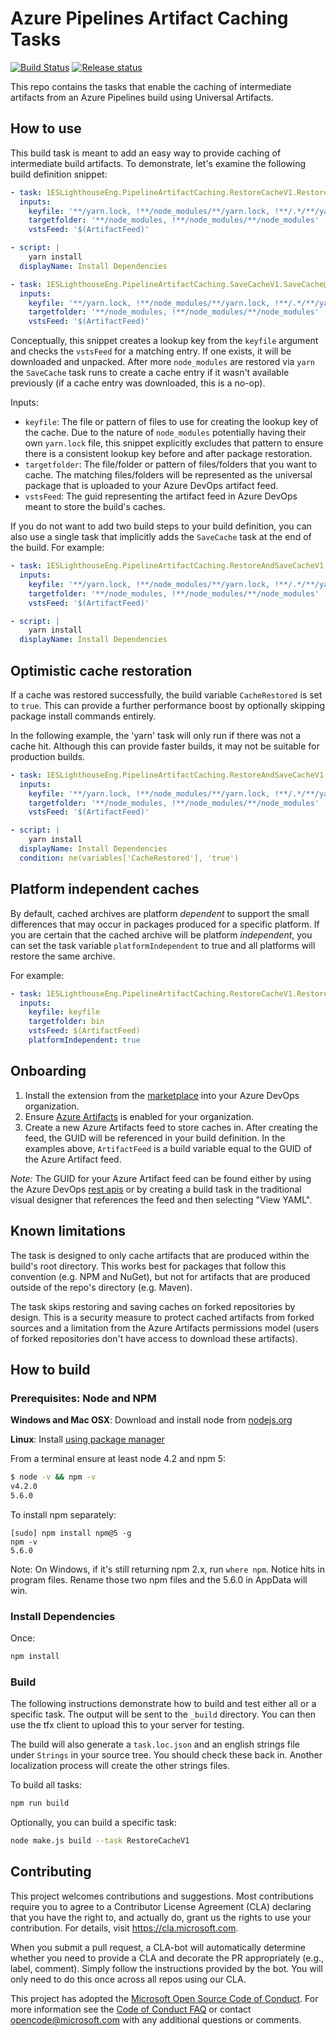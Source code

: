 # Azure Pipelines Artifact Caching Tasks

[![Build Status](https://dev.azure.com/1es-cat/azure-pipelines-artifact-caching-tasks/_apis/build/status/Microsoft.azure-pipelines-artifact-caching-tasks?branchName=master)](https://dev.azure.com/1es-cat/azure-pipelines-artifact-caching-tasks/_build/latest?definitionId=17&branchName=master) [![Release status](https://vsrm.dev.azure.com/1es-cat/_apis/public/Release/badge/73af267c-80da-42c5-b634-ef63bb6d61fc/1/1)](https://dev.azure.com/1es-cat/azure-pipelines-artifact-caching-tasks/_release?definitionId=1)

This repo contains the tasks that enable the caching of intermediate artifacts from an Azure Pipelines build using Universal Artifacts.

## How to use

This build task is meant to add an easy way to provide caching of intermediate build artifacts. To demonstrate, let's examine the following build definition snippet:

```yaml
- task: 1ESLighthouseEng.PipelineArtifactCaching.RestoreCacheV1.RestoreCache@1
  inputs:
    keyfile: '**/yarn.lock, !**/node_modules/**/yarn.lock, !**/.*/**/yarn.lock'
    targetfolder: '**/node_modules, !**/node_modules/**/node_modules'
    vstsFeed: '$(ArtifactFeed)'

- script: |
    yarn install
  displayName: Install Dependencies

- task: 1ESLighthouseEng.PipelineArtifactCaching.SaveCacheV1.SaveCache@1
  inputs:
    keyfile: '**/yarn.lock, !**/node_modules/**/yarn.lock, !**/.*/**/yarn.lock'
    targetfolder: '**/node_modules, !**/node_modules/**/node_modules'
    vstsFeed: '$(ArtifactFeed)'
```

Conceptually, this snippet creates a lookup key from the `keyfile` argument and checks the `vstsFeed` for a matching entry. If one exists, it will be downloaded and unpacked. After more `node_modules` are restored via `yarn` the `SaveCache` task runs to create a cache entry if it wasn't available previously (if a cache entry was downloaded, this is a no-op).

Inputs:
- `keyfile`: The file or pattern of files to use for creating the lookup key of the cache. Due to the nature of `node_modules` potentially having their own `yarn.lock` file, this snippet explicitly excludes that pattern to ensure there is a consistent lookup key before and after package restoration.
- `targetfolder`: The file/folder or pattern of files/folders that you want to cache. The matching files/folders will be represented as the universal package that is uploaded to your Azure DevOps artifact feed.
- `vstsFeed`: The guid representing the artifact feed in Azure DevOps meant to store the build's caches.

If you do not want to add two build steps to your build definition, you can also use a single task that implicitly adds the `SaveCache` task at the end of the build. For example:

```yaml
- task: 1ESLighthouseEng.PipelineArtifactCaching.RestoreAndSaveCacheV1.RestoreAndSaveCache@1
  inputs:
    keyfile: '**/yarn.lock, !**/node_modules/**/yarn.lock, !**/.*/**/yarn.lock'
    targetfolder: '**/node_modules, !**/node_modules/**/node_modules'
    vstsFeed: '$(ArtifactFeed)'

- script: |
    yarn install
  displayName: Install Dependencies
```

## Optimistic cache restoration

If a cache was restored successfully, the build variable `CacheRestored` is set to `true`. This can provide a further performance boost by optionally skipping package install commands entirely.

In the following example, the 'yarn' task will only run if there was not a cache hit. Although this can provide faster builds, it may not be suitable for production builds.

```yaml
- task: 1ESLighthouseEng.PipelineArtifactCaching.RestoreAndSaveCacheV1.RestoreAndSaveCache@1
  inputs:
    keyfile: '**/yarn.lock, !**/node_modules/**/yarn.lock, !**/.*/**/yarn.lock'
    targetfolder: '**/node_modules, !**/node_modules/**/node_modules'
    vstsFeed: '$(ArtifactFeed)'

- script: |
    yarn install
  displayName: Install Dependencies
  condition: ne(variables['CacheRestored'], 'true')
```

## Platform independent caches

By default, cached archives are platform _dependent_ to support the small differences that may occur in packages produced for a specific platform. If you are certain that the cached archive will be platform _independent_, you can set the task variable `platformIndependent` to true and all platforms will restore the same archive.

For example:

```yaml
- task: 1ESLighthouseEng.PipelineArtifactCaching.RestoreCacheV1.RestoreCache@1
  inputs:
    keyfile: keyfile
    targetfolder: bin
    vstsFeed: $(ArtifactFeed)
    platformIndependent: true

```

## Onboarding

1. Install the extension from the [marketplace](https://marketplace.visualstudio.com/items?itemName=1ESLighthouseEng.PipelineArtifactCaching) into your Azure DevOps organization.
2. Ensure [Azure Artifacts](https://azure.microsoft.com/en-us/services/devops/artifacts/) is enabled for your organization.
3. Create a new Azure Artifacts feed to store caches in. After creating the feed, the GUID will be referenced in your build definition. In the examples above, `ArtifactFeed` is a build variable equal to the GUID of the Azure Artifact feed.

_Note:_ The GUID for your Azure Artifact feed can be found either by using the Azure DevOps [rest apis](https://docs.microsoft.com/en-us/rest/api/azure/devops/artifacts/feed%20%20management/get%20feeds?view=azure-devops-rest-5.0#response) or by creating a build task in the traditional visual designer that references the feed and then selecting "View YAML".

## Known limitations

The task is designed to only cache artifacts that are produced within the build's root directory. This works best for packages that follow this convention (e.g. NPM and NuGet), but not for artifacts that are produced outside of the repo's directory (e.g. Maven).

The task skips restoring and saving caches on forked repositories by design. This is a security measure to protect cached artifacts from forked sources and a limitation from the Azure Artifacts permissions model (users of forked repositories don't have access to download these artifacts).

## How to build

### Prerequisites: Node and NPM

**Windows and Mac OSX**: Download and install node from [nodejs.org](http://nodejs.org/)

**Linux**: Install [using package manager](https://github.com/joyent/node/wiki/Installing-Node.js-via-package-manager)

From a terminal ensure at least node 4.2 and npm 5:

```bash
$ node -v && npm -v
v4.2.0
5.6.0
```

To install npm separately:

```
[sudo] npm install npm@5 -g
npm -v
5.6.0
```

Note: On Windows, if it's still returning npm 2.x, run `where npm`. Notice hits in program files. Rename those two npm files and the 5.6.0 in AppData will win.

### Install Dependencies

Once:

```bash
npm install
```

### Build

The following instructions demonstrate how to build and test either all or a specific task. The output will be sent to
the `_build` directory.  You can then use the tfx client to upload this to your server for testing.

The build will also generate a `task.loc.json` and an english strings file under `Strings` in your source tree. You should check these back in. Another localization process will create the other strings files.

To build all tasks:

``` bash
npm run build
```

Optionally, you can build a specific task:

```bash
node make.js build --task RestoreCacheV1
```

## Contributing

This project welcomes contributions and suggestions.  Most contributions require you to agree to a
Contributor License Agreement (CLA) declaring that you have the right to, and actually do, grant us
the rights to use your contribution. For details, visit https://cla.microsoft.com.

When you submit a pull request, a CLA-bot will automatically determine whether you need to provide
a CLA and decorate the PR appropriately (e.g., label, comment). Simply follow the instructions
provided by the bot. You will only need to do this once across all repos using our CLA.

This project has adopted the [Microsoft Open Source Code of Conduct](https://opensource.microsoft.com/codeofconduct/).
For more information see the [Code of Conduct FAQ](https://opensource.microsoft.com/codeofconduct/faq/) or
contact [opencode@microsoft.com](mailto:opencode@microsoft.com) with any additional questions or comments.
